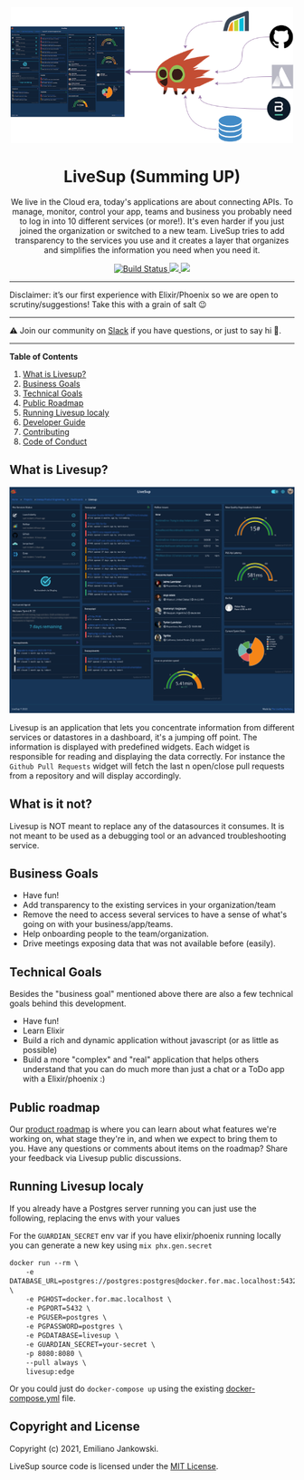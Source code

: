 <p align="center">
  <img src="docs/images/flow.png" width="500">
  
  <h1 align="center">LiveSup (Summing UP)</h1>
  
  <p align="center">
    We live in the Cloud era, today's applications are about connecting APIs. To manage, monitor, control your app, teams and business you probably need to log in into 10 different services (or more!). It's even harder if you just joined the organization or switched to a new team. LiveSup tries to add transparency to the services you use and it creates a layer that organizes and simplifies the information you need when you need it.
  </p>
</p>

<p align="center">
  <a href="#">
    <img alt="Build Status" src="https://github.com/livesup-dev/livesup/actions/workflows/test.yml/badge.svg">
  </a>
  <a href="https://codecov.io/gh/livesup-dev/livesup">
    <img src="https://codecov.io/gh/livesup-dev/livesup/branch/main/graph/badge.svg?token=7XTN1OEUHY"/>
  </a>
  <a href="https://github.com/livesup-dev/l/commits/master">
    <img src="https://img.shields.io/github/last-commit/livesup-dev/livesup.svg"/>
  </a>
</p>

---

Disclaimer: it’s our first experience with Elixir/Phoenix so we are open to scrutiny/suggestions! Take this with a grain of salt :wink:

---

:warning: Join our community on [Slack](https://join.slack.com/t/livesup-community/shared_invite/zt-1f6hn8log-QrrgQfaTpunxxMXf9U8MuA) if you have questions, or just to say hi 🎉.


---

**Table of Contents**

1. [What is Livesup?](##what-is-livesu)
1. [Business Goals](#business-goals)
1. [Technical Goals](#technical-goals)
1. [Public Roadmap](#public-roadmap)
1. [Running Livesup localy](#running-livesup-localy)
1. [Developer Guide](/docs/develop/guide.md)
1. [Contributing](/docs/contributing.md)
1. [Code of Conduct](/docs/code_of_conduct.md)

## What is Livesup?

![](/docs/images/dashboard-full.png)

Livesup is an application that lets you concentrate information from different services or datastores in a dashboard, it's a jumping off point. The information is displayed with predefined widgets. Each widget is responsible for reading and displaying the data correctly. For instance the `Github Pull Requests` widget will fetch the last n open/close pull requests from a repository and will display accordingly.

## What is it not?

Livesup is NOT meant to replace any of the datasources it consumes. It is not meant to be used as a debugging tool or an advanced troubleshooting service.

## Business Goals

* Have fun!
* Add transparency to the existing services in your organization/team
* Remove the need to access several services to have a sense of what's going on with your business/app/teams.
* Help onboarding people to the team/organization.
* Drive meetings exposing data that was not available before (easily). 

## Technical Goals

Besides the "business goal" mentioned above there are also a few technical goals behind this development. 

* Have fun!
* Learn Elixir
* Build a rich and dynamic application without javascript (or as little as possible)
* Build a more "complex" and "real" application that helps others understand that you can do much more than just a chat or a ToDo app with a Elixir/phoenix :)

## Public roadmap

Our [product roadmap](https://github.com/orgs/livesup-dev/projects/2) is where you can learn about what features we're working on, what stage they're in, and when we expect to bring them to you. Have any questions or comments about items on the roadmap? Share your feedback via Livesup public discussions.

## Running Livesup localy

If you already have a Postgres server running you can just use the following, replacing the envs with your values

For the `GUARDIAN_SECRET` env var if you have elixir/phoenix running locally you can generate a new key using `mix phx.gen.secret`

```
docker run --rm \
    -e DATABASE_URL=postgres://postgres:postgres@docker.for.mac.localhost:5432/livesup \
    -e PGHOST=docker.for.mac.localhost \
    -e PGPORT=5432 \
    -e PGUSER=postgres \
    -e PGPASSWORD=postgres \
    -e PGDATABASE=livesup \
    -e GUARDIAN_SECRET=your-secret \
    -p 8080:8080 \
    --pull always \
    livesup:edge
```

Or you could just do `docker-compose up` using the existing [docker-compose.yml](docker-compose.yml) file.


## Copyright and License

Copyright (c) 2021, Emiliano Jankowski.

LiveSup source code is licensed under the [MIT License](LICENSE.md).

